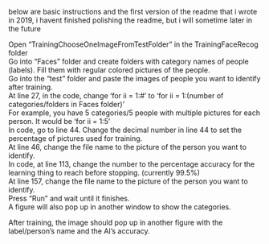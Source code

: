below are basic instructions and the first version of the readme that i wrote in 2019, i havent finished polishing the readme, but i will sometime later in the future <br>

<p class="has-line-data" data-line-start="0" data-line-end="11">Open “TrainingChooseOneImageFromTestFolder” in the TrainingFaceRecog folder<br>
Go into “Faces” folder and create folders with category names of people (labels). Fill them with regular colored pictures of the people.<br>
Go into the “test” folder and paste the images of people you want to identify after training.<br>
At line 27, in the code, change ‘for ii = 1:#’ to ‘for ii = 1:(number of categories/folders in Faces folder)’<br>
For example, you have 5 categories/5 people with multiple pictures for each person. It would be ‘for ii = 1:5’<br>
In code, go to line 44. Change the decimal number in line 44 to set the percentage of pictures used for training.<br>
At line 46, change the file name to the picture of the person you want to identify.<br>
In code, at line 113, change the number to the percentage accuracy for the learning thing to reach before stopping. (currently 99.5%)<br>
At line 157, change the file name to the picture of the person you want to identify.<br>
Press “Run” and wait until it finishes.<br>
A figure will also pop up in another window to show the categories.</p>
<p class="has-line-data" data-line-start="12" data-line-end="13">After training, the image should pop up in another figure with the label/person’s name and the AI’s accuracy.</p>
